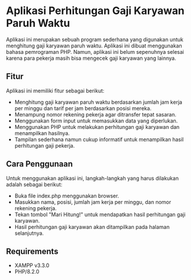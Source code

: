 # Aplikasi Perhitungan Gaji Karyawan Paruh Waktu
Aplikasi ini merupakan sebuah program sederhana yang digunakan untuk menghitung gaji karyawan paruh waktu. Aplikasi ini dibuat menggunakan bahasa pemrograman PHP. Namun, aplikasi ini belum sepenuhnya selesai karena para pekerja masih bisa mengecek gaji karyawan yang lainnya.

## Fitur
Aplikasi ini memiliki fitur sebagai berikut:

- Menghitung gaji karyawan paruh waktu berdasarkan jumlah jam kerja per minggu dan tarif per jam berdasarkan posisi mereka.
- Menampung nomor rekening pekerja agar ditransfer tepat sasaran.
- Menggunakan form input untuk memasukkan data yang diperlukan.
- Menggunakan PHP untuk melakukan perhitungan gaji karyawan dan menampilkan hasilnya.
- Tampilan sederhana namun cukup informatif untuk menampilkan hasil perhitungan gaji pekerja.

## Cara Penggunaan
Untuk menggunakan aplikasi ini, langkah-langkah yang harus dilakukan adalah sebagai berikut:

- Buka file index.php menggunakan browser.
- Masukkan nama, posisi, jumlah jam kerja per minggu,  dan nomor rekening pekerja.
- Tekan tombol "Mari Hitung!" untuk mendapatkan hasil perhitungan gaji karyawan.
- Hasil perhitungan gaji karyawan akan ditampilkan pada halaman selanjutnya.

## Requirements

- XAMPP v3.3.0
- PHP/8.2.0

